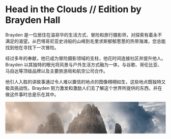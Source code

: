 # Head in the Clouds // Edition by Brayden Hall

Brayden 是一位居住在温哥华的生活方式、冒险和旅行摄影师，对探索有着永不满足的渴望。从巴塔哥尼亚史诗般的山峰到毛里求斯郁郁葱葱的热带海滩，您总能找到他在寻找下一次冒险。

经过多年的奉献，他已成为冒险摄影领域的支柱，他花时间连接社区并提升他人。Brayden 以其独特的眼光将风景与户外生活方式融为一体，与谷歌、哥伦比亚、马自达等顶级品牌以及主要旅游局和航空公司合作。

他引人入胜的讲故事通过令人难以置信的地点的图像栩栩如生，这些地点既独特又极具挑战性。Brayden 努力激发和激励人们去了解这个世界所提供的东西，并在做这件事时总是乐在其中。

![NFT](unnamed.png)
